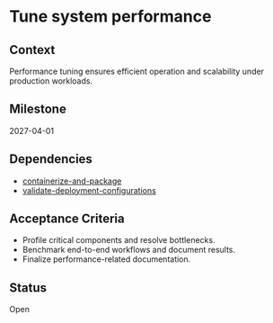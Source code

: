 # Tune system performance

## Context
Performance tuning ensures efficient operation and scalability under production workloads.

## Milestone
2027-04-01

## Dependencies
- [containerize-and-package](containerize-and-package.md)
- [validate-deployment-configurations](validate-deployment-configurations.md)

## Acceptance Criteria
- Profile critical components and resolve bottlenecks.
- Benchmark end-to-end workflows and document results.
- Finalize performance-related documentation.

## Status
Open
